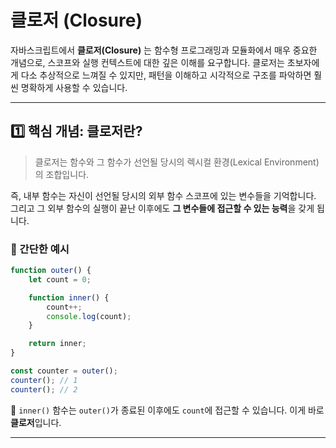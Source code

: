 # 클로저 (Closure)
자바스크립트에서 **클로저(Closure)** 는 함수형 프로그래밍과 모듈화에서 매우 중요한 개념으로, 스코프와 실행 컨텍스트에 대한 깊은 이해를 요구합니다. 클로저는 초보자에게 다소 추상적으로 느껴질 수 있지만, 패턴을 이해하고 시각적으로 구조를 파악하면 훨씬 명확하게 사용할 수 있습니다.

---

## 1️⃣ 핵심 개념: 클로저란?
> 클로저는 함수와 그 함수가 선언될 당시의 렉시컬 환경(Lexical Environment)의 조합입니다.

즉, 내부 함수는 자신이 선언될 당시의 외부 함수 스코프에 있는 변수들을 기억합니다. 그리고 그 외부 함수의 실행이 끝난 이후에도 **그 변수들에 접근할 수 있는 능력**을 갖게 됩니다.

### 🧐 간단한 예시
```js
function outer() {
	let count = 0;

	function inner() {
		count++;
		console.log(count);
	}

	return inner;
}

const counter = outer();
counter(); // 1
counter(); // 2
```
📌 `inner()` 함수는 `outer()`가 종료된 이후에도 `count`에 접근할 수 있습니다. 이게 바로 **클로저**입니다.

---